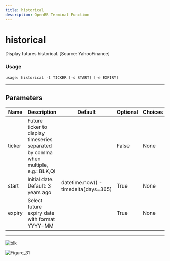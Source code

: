 ```yaml
---
title: historical
description: OpenBB Terminal Function
---
```


# historical

Display futures historical. [Source: YahooFinance]
### Usage 
```python
usage: historical -t TICKER [-s START] [-e EXPIRY]
```
---
## Parameters
| Name | Description | Default | Optional | Choices |
| ---- | ----------- | ------- | -------- | ------- |
| ticker | Future ticker to display timeseries separated by comma when multiple, e.g.: BLK,QI |  | False | None |
| start | Initial date. Default: 3 years ago | datetime.now() - timedelta(days=365) | True | None |
| expiry | Select future expiry date with format YYYY-MM |  | True | None |
---
![blk](https://user-images.githubusercontent.com/25267873/196562549-1251b0fd-ca36-4e0f-bca6-b6bfe473effa.png)

![Figure_31](https://user-images.githubusercontent.com/25267873/196562627-79f9ffa1-8582-457c-91e8-5c18d6d4304f.png)

